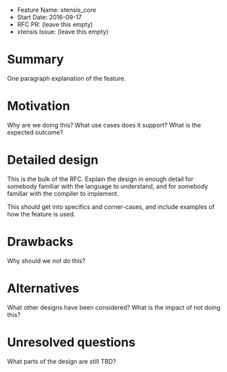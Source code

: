 - Feature Name: xtensis_core
- Start Date: 2016-09-17
- RFC PR: (leave this empty)
- xtensis Issue: (leave this empty)

# Summary

[summary]: #summary

One paragraph explanation of the feature.

# Motivation

[motivation]: #motivation

Why are we doing this? What use cases does it support? What is the
expected outcome?

# Detailed design

[design]: #detailed-design

This is the bulk of the RFC. Explain the design in enough detail for
somebody familiar with the language to understand, and for somebody
familiar with the compiler to implement.

This should get into specifics and corner-cases, and include examples
of how the feature is used.

# Drawbacks

[drawbacks]: #drawbacks

Why should we *not* do this?

# Alternatives

[alternatives]: #alternatives

What other designs have been considered? What is the impact of not
doing this?

# Unresolved questions

[unresolved]: #unresolved-questions

What parts of the design are still TBD?

